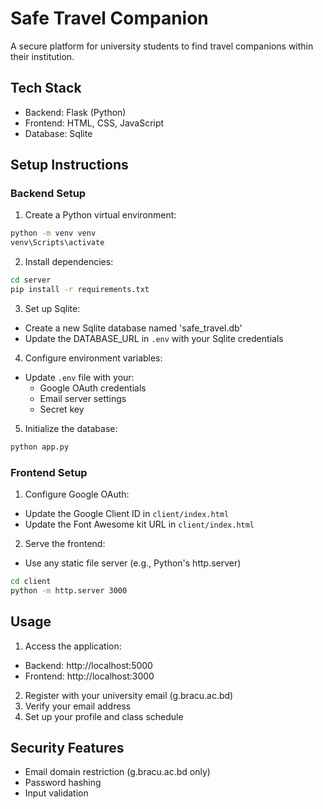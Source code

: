 # Safe Travel Companion

A secure platform for university students to find travel companions within their institution.

## Tech Stack

- Backend: Flask (Python)
- Frontend: HTML, CSS, JavaScript
- Database: Sqlite

## Setup Instructions

### Backend Setup

1. Create a Python virtual environment:
```bash
python -m venv venv
venv\Scripts\activate
```

2. Install dependencies:
```bash
cd server
pip install -r requirements.txt
```

3. Set up Sqlite:
- Create a new Sqlite database named 'safe_travel.db'
- Update the DATABASE_URL in `.env` with your Sqlite credentials

4. Configure environment variables:
- Update `.env` file with your:
  - Google OAuth credentials
  - Email server settings
  - Secret key

5. Initialize the database:
```bash
python app.py
```

### Frontend Setup

1. Configure Google OAuth:
- Update the Google Client ID in `client/index.html`
- Update the Font Awesome kit URL in `client/index.html`

2. Serve the frontend:
- Use any static file server (e.g., Python's http.server)
```bash
cd client
python -m http.server 3000
```

## Usage

1. Access the application:
- Backend: http://localhost:5000
- Frontend: http://localhost:3000

2. Register with your university email (g.bracu.ac.bd)
3. Verify your email address
4. Set up your profile and class schedule

## Security Features

- Email domain restriction (g.bracu.ac.bd only)
- Password hashing
- Input validation
